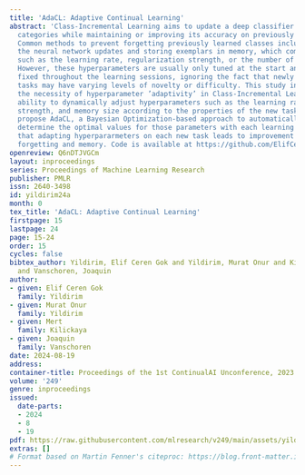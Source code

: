 ```yaml
---
title: 'AdaCL: Adaptive Continual Learning'
abstract: 'Class-Incremental Learning aims to update a deep classifier to learn new
  categories while maintaining or improving its accuracy on previously observed classes.
  Common methods to prevent forgetting previously learned classes include regularizing
  the neural network updates and storing exemplars in memory, which come with hyperparameters
  such as the learning rate, regularization strength, or the number of exemplars.
  However, these hyperparameters are usually only tuned at the start and then kept
  fixed throughout the learning sessions, ignoring the fact that newly encountered
  tasks may have varying levels of novelty or difficulty. This study investigates
  the necessity of hyperparameter ’adaptivity’ in Class-Incremental Learning: the
  ability to dynamically adjust hyperparameters such as the learning rate, regularization
  strength, and memory size according to the properties of the new task at hand. We
  propose AdaCL, a Bayesian Optimization-based approach to automatically and efficiently
  determine the optimal values for those parameters with each learning task. We show
  that adapting hyperpararmeters on each new task leads to improvement in accuracy,
  forgetting and memory. Code is available at https://github.com/ElifCerenGokYildirim/AdaCL.'
openreview: Q6nDTJVGCm
layout: inproceedings
series: Proceedings of Machine Learning Research
publisher: PMLR
issn: 2640-3498
id: yildirim24a
month: 0
tex_title: 'AdaCL: Adaptive Continual Learning'
firstpage: 15
lastpage: 24
page: 15-24
order: 15
cycles: false
bibtex_author: Yildirim, Elif Ceren Gok and Yildirim, Murat Onur and Kilickaya, Mert
  and Vanschoren, Joaquin
author:
- given: Elif Ceren Gok
  family: Yildirim
- given: Murat Onur
  family: Yildirim
- given: Mert
  family: Kilickaya
- given: Joaquin
  family: Vanschoren
date: 2024-08-19
address:
container-title: Proceedings of the 1st ContinualAI Unconference, 2023
volume: '249'
genre: inproceedings
issued:
  date-parts:
  - 2024
  - 8
  - 19
pdf: https://raw.githubusercontent.com/mlresearch/v249/main/assets/yildirim24a/yildirim24a.pdf
extras: []
# Format based on Martin Fenner's citeproc: https://blog.front-matter.io/posts/citeproc-yaml-for-bibliographies/
---
```

